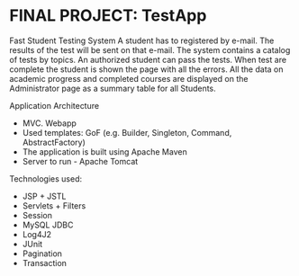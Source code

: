 # FINAL PROJECT: TestApp

Fast Student Testing System 
A student has to registered by e-mail. The results of the test will be sent on that e-mail. 
The system contains a catalog of tests by topics. An authorized student can pass the tests. 
When test are complete the student is shown the page with all the errors.
All the data on academic progress and completed courses are displayed on the Administrator page as a summary table for all Students.

Application Architecture
- MVC. Webapp
- Used templates: GoF (e.g. Builder, Singleton, Command, AbstractFactory)
- The application is built using Apache Maven
- Server to run - Apache Tomcat

Technologies used:
- JSP + JSTL
- Servlets + Filters
- Session
- MySQL JDBC
- Log4J2
- JUnit
- Pagination
- Transaction
